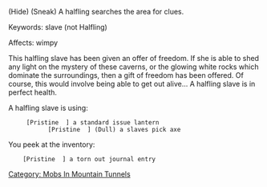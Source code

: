 (Hide) (Sneak) A halfling searches the area for clues.

Keywords: slave (not Halfling)

Affects: wimpy

This halfling slave has been given an offer of freedom. If she is able
to shed any light on the mystery of these caverns, or the glowing white
rocks which dominate the surroundings, then a gift of freedom has been
offered. Of course, this would involve being able to get out alive... A
halfling slave is in perfect health.

A halfling slave is using:

<used as light>`     [Pristine  ] a standard issue lantern`  
<wielded>`           [Pristine  ] (Dull) a slaves pick axe`

You peek at the inventory:

`    [Pristine  ] a torn out journal entry`

[Category: Mobs In Mountain
Tunnels](Category:_Mobs_In_Mountain_Tunnels "wikilink")
